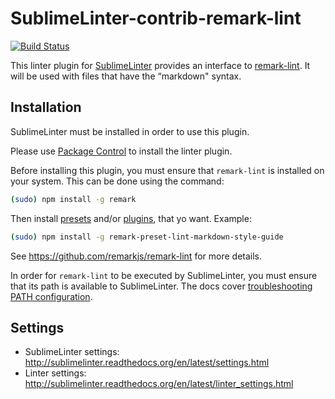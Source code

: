 # SublimeLinter-contrib-remark-lint

[![Build Status](https://travis-ci.org/SublimeLinter/SublimeLinter-contrib-remark-lint.svg?branch=master)](https://travis-ci.org/SublimeLinter/SublimeLinter-contrib-remark-lint)

This linter plugin for [SublimeLinter](https://github.com/SublimeLinter/SublimeLinter)
provides an interface to [remark-lint](https://github.com/remarkjs/remark-lint).
It will be used with files that have the “markdown" syntax.

## Installation

SublimeLinter must be installed in order to use this plugin.

Please use [Package Control](https://packagecontrol.io) to install the linter
plugin.

Before installing this plugin, you must ensure that `remark-lint` is installed
on your system. This can be done using the command:

```bash
(sudo) npm install -g remark
```

Then install [presets](https://www.npmjs.com/search?q=remark-preset)
and/or [plugins](https://github.com/remarkjs/remark/blob/master/doc/plugins.md), that yo want. Example:

```bash
(sudo) npm install -g remark-preset-lint-markdown-style-guide
```

See <https://github.com/remarkjs/remark-lint> for more details.

In order for `remark-lint` to be executed by SublimeLinter, you must ensure
that its path is available to SublimeLinter. The docs cover [troubleshooting PATH configuration](http://sublimelinter.readthedocs.io/en/latest/troubleshooting.html#finding-a-linter-executable).

## Settings

- SublimeLinter settings: <http://sublimelinter.readthedocs.org/en/latest/settings.html>
- Linter settings: <http://sublimelinter.readthedocs.org/en/latest/linter_settings.html>